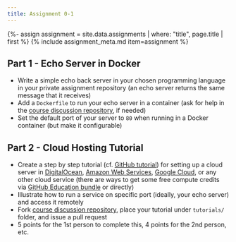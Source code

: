 ```yaml
---
title: Assignment 0-1
---
```


{%- assign assignment = site.data.assignments | where: "title", page.title | first %}
{% include assignment_meta.md item=assignment %}

## Part 1 - Echo Server in Docker

* Write a simple echo back server in your chosen programming language in your private assignment repository (an echo server returns the same message that it receives)
* Add a `Dockerfile` to run your echo server in a container (ask for help in the [course discussion repository](https://github.com/cs531-f19/discussions), if needed)
* Set the default port of your server to `80` when running in a Docker container (but make it configurable)

## Part 2 - Cloud Hosting Tutorial

* Create a step by step tutorial (cf. [GitHub tutorial](/slides/lecture-01-github.pdf)) for setting up a cloud server in [DigitalOcean](https://www.digitalocean.com/), [Amazon Web Services](https://aws.amazon.com/), [Google Cloud](https://cloud.google.com/), or any other cloud service (there are ways to get some free compute credits via [GitHub Education bundle](https://education.github.com/students) or directly)
* Illustrate how to run a service on specific port (ideally, your echo server) and access it remotely
* Fork [course discussion repository](https://github.com/cs531-f19/discussions), place your tutorial under `tutorials/` folder, and issue a pull request
* 5 points for the 1st person to complete this, 4 points for the 2nd person, etc.
